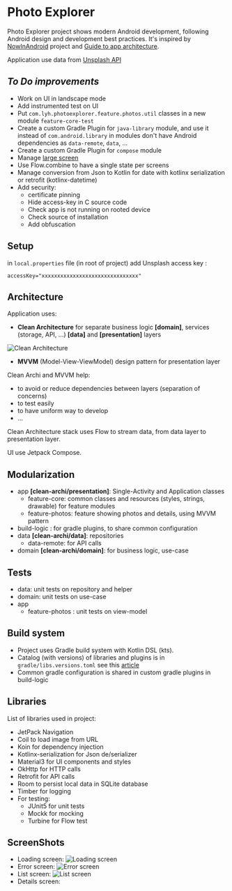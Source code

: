 # Photo Explorer

Photo Explorer project shows modern Android development, following Android design and development best practices. It's inspired by [NowInAndroid](https://github.com/android/nowinandroid) project and [Guide to app architecture](https://developer.android.com/topic/architecture).

Application use data from [Unsplash API](https://unsplash.com/documentation)

## _To Do improvements_

- Work on UI in landscape mode
- Add instrumented test on UI
- Put `com.lyh.photoexplorer.feature.photos.util` classes in a new module `feature-core-test`
- Create a custom Gradle Plugin for `java-library` module, and use it instead of `com.android.library` in modules don't have Android dependencies as `data-remote`, `data`, ...
- Create a custom Gradle Plugin for `compose` module
- Manage [large screen](https://developer.android.com/guide/topics/large-screens/get-started-with-large-screens)
- Use Flow.combine to have a single state per screens
- Manage conversion from Json to Kotlin for date with kotlinx serialization or retrofit (kotlinx-datetime)
- Add security:
  - certificate pinning
  - Hide access-key in C source code
  - Check app is not running on rooted device
  - Check source of installation
  - Add obfuscation


## Setup

in `local.properties` file (in root of project) add Unsplash access key :

```
accessKey="xxxxxxxxxxxxxxxxxxxxxxxxxxxxxxx"
```

## Architecture

Application uses:

- **Clean Architecture** for separate business logic **[domain]**, services (storage, API, ...) **[data]** and **[presentation]** layers

![Clean Architecture](doc/clean-archi.png)

- **MVVM** (Model-View-ViewModel) design pattern for presentation layer

Clean Archi and MVVM help:

- to avoid or reduce dependencies between layers (separation of concerns)
- to test easily
- to have uniform way to develop
- ...

Clean Architecture stack uses Flow to stream data, from data layer to presentation layer.

UI use Jetpack Compose.

## Modularization

- app **[clean-archi/presentation]**: Single-Activity and Application classes
    - feature-core: common classes and resources (styles, strings, drawable) for feature modules
    - feature-photos: feature showing photos and details, using MVVM pattern
- build-logic : for gradle plugins, to share common configuration
- data **[clean-archi/data]**: repositories
    - data-remote: for API calls
- domain **[clean-archi/domain]**: for business logic, use-case

## Tests

- data: unit tests on repository and helper
- domain: unit tests on use-case
- app
    - feature-photos : unit tests on view-model

## Build system

- Project uses Gradle build system with Kotlin DSL (kts).
- Catalog (with versions) of libraries and plugins is in `gradle/libs.versions.toml` see this [article](https://proandroiddev.com/gradle-version-catalogs-for-an-awesome-dependency-management-f2ba700ff894)
- Common gradle configuration is shared in custom gradle plugins in build-logic

## Libraries

List of libraries used in project:

- JetPack Navigation
- Coil to load image from URL
- Koin for dependency injection
- Kotlinx-serialization for Json de/serializer
- Material3 for UI components and styles
- OkHttp for HTTP calls
- Retrofit for API calls
- Room to persist local data in SQLite database
- Timber for logging
- For testing:
    - JUnit5 for unit tests
    - Mockk for mocking
    - Turbine for Flow test
  
## ScreenShots
- Loading screen:
![Loading screen](doc/Screenshot_loading.png)
- Error screen:
![Error screen](doc/Screenshot_error.png)
- List screen:
![List screen](doc/Screenshot_details.png)
- Details screen:

